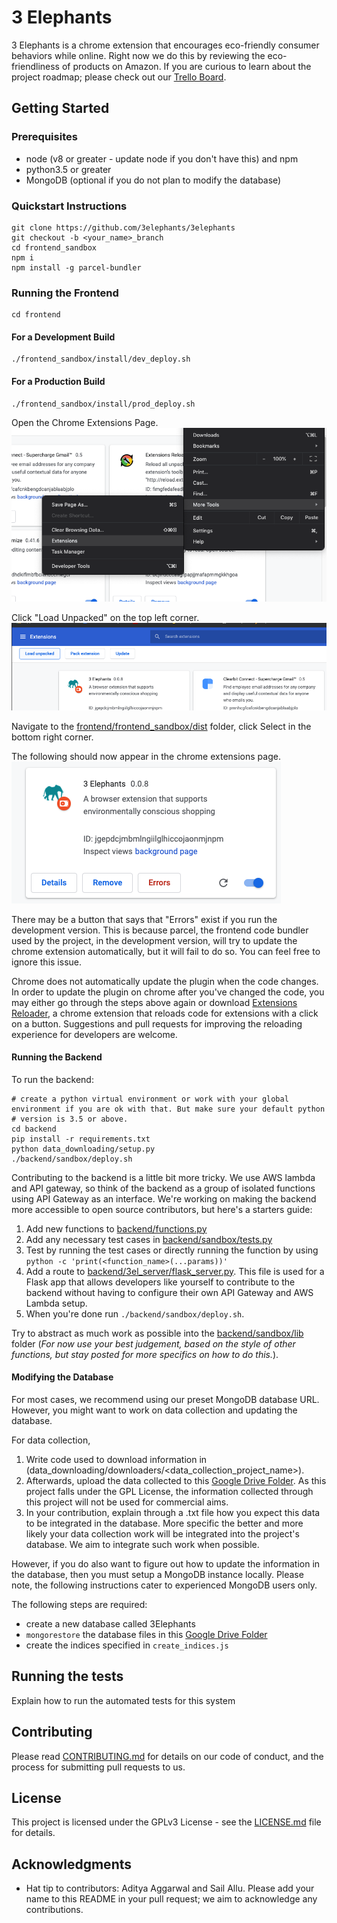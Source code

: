 # 3 Elephants

3 Elephants is a chrome extension that encourages eco-friendly consumer behaviors while online.
Right now we do this by reviewing the eco-friendliness of products on Amazon.
If you are curious to learn about the project roadmap; please check out our [Trello Board](https://trello.com/b/ar3tb4be/3elephants).

## Getting Started

### Prerequisites

* node (v8 or greater - update node if you don't have this) and npm
* python3.5 or greater
* MongoDB (optional if you do not plan to modify the database)


### Quickstart Instructions
```
git clone https://github.com/3elephants/3elephants
git checkout -b <your_name>_branch
cd frontend_sandbox
npm i
npm install -g parcel-bundler
```
### Running the Frontend
```
cd frontend
```
#### For a Development Build
```
./frontend_sandbox/install/dev_deploy.sh
```

#### For a Production Build
```
./frontend_sandbox/install/prod_deploy.sh
```

Open the Chrome Extensions Page.
![How to Open Chrome Extensions Page](docs/readme_screenshot_1.png)

Click "Load Unpacked" on the top left corner.
![Load Unpacked](docs/readme_screenshot_2.png)

Navigate to the [frontend/frontend_sandbox/dist](frontend/frontend_sandbox/dist) folder, click Select in the bottom right corner.
<!--![Select dist folder](docs/readme_screenshot_3.png)-->

The following should now appear in the chrome extensions page.
![3 Elephants Extension](docs/readme_screenshot_4.png)

There may be a button that says that "Errors" exist if you run the development version.
This is because parcel, the frontend code bundler used by the project, in the development version, will try to update the chrome extension automatically, but it will fail to do so. You can feel free to ignore this issue.

Chrome does not automatically update the plugin when the code changes. In order to update the plugin on chrome after you've changed the code, you may either go through the steps above again or download [Extensions Reloader](https://chrome.google.com/webstore/detail/extensions-reloader/fimgfedafeadlieiabdeeaodndnlbhid), a chrome extension that reloads code for extensions with a click on a button. Suggestions and pull requests for improving the reloading experience for developers are welcome.

#### Running the Backend
To run the backend:

```
# create a python virtual environment or work with your global environment if you are ok with that. But make sure your default python  
# version is 3.5 or above.
cd backend
pip install -r requirements.txt
python data_downloading/setup.py
./backend/sandbox/deploy.sh
```

Contributing to the backend is a little bit more tricky. We use AWS lambda and API gateway, so think of the backend as a group of isolated functions using API Gateway as an interface. We're working on making the backend more accessible to open source contributors, but here's a starters guide:

1. Add new functions to [backend/functions.py](backend/sandbox/functions.py)
2. Add any necessary test cases in [backend/sandbox/tests.py](backend/sandbox/tests.py)  
3. Test by running the test cases or directly running the function by using `python -c 'print(<function_name>(...params))'`
4. Add a route to [backend/3el_server/flask_server.py](backend/3el_server/flask_server.py). This file is used for a Flask app that allows developers like yourself to contribute to the backend without having to configure their own API Gateway and AWS Lambda setup.
5. When you're done run `./backend/sandbox/deploy.sh`.

Try to abstract as much work as possible into the [backend/sandbox/lib](backend/sandbox/lib) folder (_For now use your best judgement, based on the style of other functions, but stay posted for more specifics on how to do this._).


#### Modifying the Database

For most cases, we recommend using our preset MongoDB database URL. However, you might want to work on data collection and updating the database.

For data collection,
1) Write code used to download information in (data_downloading/downloaders/<data_collection_project_name>).
2) Afterwards, upload the data collected to this [Google Drive Folder](). As this project falls under the GPL License, the information collected through this project will not be used for commercial aims.
3) In your contribution, explain through a .txt file how you expect this data to be integrated in the database.  More specific the better and more likely your data collection work will be integrated into the project's database. We aim to integrate such work when possible.

However, if you do also want to figure out how to update the information in the database, then you must setup a MongoDB instance locally. Please note, the following instructions cater to experienced MongoDB users only.

The following steps are required:

* create a new database called 3Elephants
* `mongorestore` the database files in this [Google Drive Folder]()
* create the indices specified in `create_indices.js`

## Running the tests

Explain how to run the automated tests for this system

## Contributing

Please read [CONTRIBUTING.md](https://gist.github.com/PurpleBooth/b24679402957c63ec426) for details on our code of conduct, and the process for submitting pull requests to us.

## License

This project is licensed under the GPLv3 License - see the [LICENSE.md](LICENSE.md) file for details.

## Acknowledgments

* Hat tip to contributors: Aditya Aggarwal and Sail Allu. Please add your name to this README in your pull request; we aim to acknowledge any contributions.
